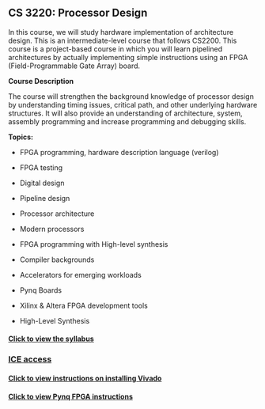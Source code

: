 

## CS 3220: Processor Design 

In this course, we will study hardware implementation of architecture design. This is an intermediate-level course that follows CS2200. This course is a project-based course in which you will learn pipelined architectures by actually implementing simple instructions using an FPGA (Field-Programmable Gate Array) board. 

**Course Description**

 The course will strengthen the background knowledge of processor design by understanding timing issues, critical path, and other underlying hardware structures. It will also provide an understanding of architecture, system, assembly programming and increase programming and debugging skills. 

 

**Topics:**

- FPGA programming, hardware description language (verilog)

- FPGA testing 

- Digital design 

- Pipeline design 

- Processor architecture 

- Modern processors

- FPGA programming with High-level synthesis

- Compiler backgrounds 

- Accelerators for emerging workloads

- Pynq Boards

- Xilinx & Altera FPGA development tools

- High-Level Synthesis 

 

#### [Click to view the syllabus](class_syllabus.html)

### [ICE access](access_vm_steps/access_vm_doc.md)


#### [Click to view instructions on installing Vivado](https://github.com/gt-cs3220/gt-cs3220.github.io/blob/master/Vivado_Installation_Steps/vivado_install_steps.md)


#### [Click to view Pynq FPGA instructions](access_pynq_boards\access_pynq_doc.html)

